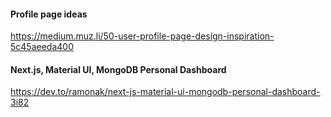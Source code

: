 
#### Profile page ideas
https://medium.muz.li/50-user-profile-page-design-inspiration-5c45aeeda400

#### Next.js, Material UI, MongoDB Personal Dashboard
https://dev.to/ramonak/next-js-material-ui-mongodb-personal-dashboard-3i82

